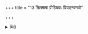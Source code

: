 +++
title = "13 तिलमाषा व्रीहियवाः प्रियङ्ग्वणवो"

+++

<details><summary>थिते</summary>

13. (The herbs are as follows :) sesames, beans, rice, barley, Priyaṅgu and Aṇus, wheat, Veṇu, Śyāmāka, Nīvāra, Jartila Gavīdhuka, Markaṭaka. (From Veṇu onwards) should be known as wild.  

[^1]: From sesame upto wheat are considered as cultivated or belonging to village (Grāmya). The wild herbs are uncultivated.  
</details>
